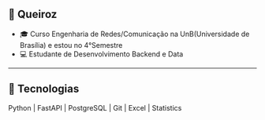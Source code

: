 ## :crown: Queiroz
- 🎓 Curso Engenharia de Redes/Comunicação na UnB(Universidade de Brasília) e estou no 4°Semestre
- 💻 Estudante de Desenvolvimento Backend e Data
---------------------------------------------------
## 🎯 Tecnologias
Python | FastAPI | PostgreSQL | Git | Excel | Statistics  

